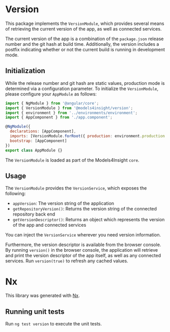 # Version

This package implements the `VersionModule`, which provides several means of retrieving the current version of the app, as well as connected services.

The current version of the app is a combination of the `package.json` release number and the git hash at build time. Additionally, the version includes a postfix indicating whether or not the current build is running in development mode.

## Initialization

While the release number and git hash are static values, production mode is determined via a configuration parameter. To initialize the `VersionModule`, please configure your `AppModule` as follows:

```javascript
import { NgModule } from '@angular/core';
import { VersionModule } from '@models4insight/version';
import { environment } from '../environments/environment';
import { AppComponent } from './app.component';

@NgModule({
  declarations: [AppComponent],
  imports: [VersionModule.forRoot({ production: environment.production })],
  bootstrap: [AppComponent]
})
export class AppModule {}
```

The `VersionModule` is loaded as part of the Models4Insight `core`.

## Usage

The `VersionModule` provides the `VersionService`, which exposes the following:

- `appVersion`: The version string of the application
- `getRepositoryVersion()`: Returns the version string of the connected repository back end
- `getVersionDescriptor()`: Returns an object which represents the version of the app and connected services

You can inject the `VersionService` wherever you need version information.

Furthermore, the version descriptor is available from the browser console.
By running `version()` in the browser console, the application will retrieve and print the version descriptor of the app itself, as well as any connected services.
Run `version(true)` to refresh any cached values.

# Nx

This library was generated with [Nx](https://nx.dev).

## Running unit tests

Run `ng test version` to execute the unit tests.
